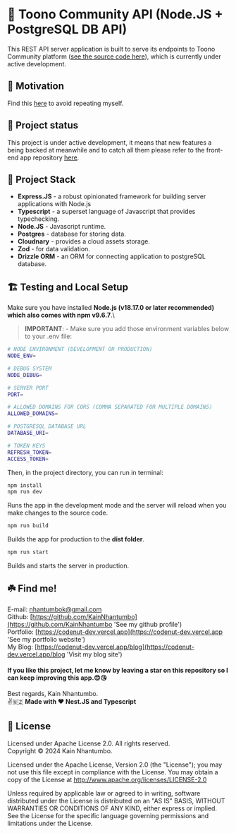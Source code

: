 #  🌟 Toono Community API  (Node.JS + PostgreSQL DB API)

This REST API server application is built to serve its endpoints to Toono Community platform ([see the source code here](https://github.com/KainNhantumbo/toono-community-app)), which is currently under active development.

## 🤩 Motivation
Find this [here](https://github.com/KainNhantumbo/toono-community-app/#Motivation) to avoid repeating myself.

## 🌠 Project status

This project is under active development, it means that new features a being backed at meanwhile and to catch all them please refer to the front-end app repository [here](https://github.com/KainNhantumbo/toono-community-app).

## 🐾 Project Stack

- **Express.JS** - a robust opinionated framework for building server applications with Node.js
- **Typescript** - a superset language of Javascript that provides typechecking.
- **Node.JS** - Javascript runtime.
- **Postgres** - database for storing data.
- **Cloudnary** - provides a cloud assets storage.
- **Zod** - for data validation.
- **Drizzle ORM** - an ORM for connecting application to postgreSQL database.

## 🏗️ Testing and Local Setup

Make sure you have installed **Node.js (v18.17.0 or later recommended) which also comes with npm v9.6.7**.\

> **IMPORTANT**: - Make sure you add those environment variables below to your .env file:

```bash
# NODE ENVIRONMENT (DEVELOPMENT OR PRODUCTION)
NODE_ENV=

# DEBUG SYSTEM
NODE_DEBUG=

# SERVER PORT
PORT=

# ALLOWED DOMAINS FOR CORS (COMMA SEPARATED FOR MULTIPLE DOMAINS)
ALLOWED_DOMAINS=

# POSTGRESQL DATABASE URL
DATABASE_URI=

# TOKEN KEYS
REFRESH_TOKEN=
ACCESS_TOKEN=
```
Then, in the project directory, you can run in terminal:

```bash
npm install
npm run dev
```

Runs the app in the development mode and the server will reload when you make changes to the source code.

```bash
npm run build
```

Builds the app for production to the **dist folder**.

```bash
npm run start
```

Builds and starts the server in production.

## ☘️  Find me!

E-mail: [nhantumbok@gmail.com](nhantumbok@gmail.com 'Send an e-mail')\
Github: [https://github.com/KainNhantumbo](https://github.com/KainNhantumbo 'See my github profile')\
Portfolio: [https://codenut-dev.vercel.app](https://codenut-dev.vercel.app 'See my portfolio website')\
My Blog: [https://codenut-dev.vercel.app/blog](https://codenut-dev.vercel.app/blog 'Visit my blog site')

#### If you like this project, let me know by leaving a star on this repository so I can keep improving this app.😊😘

Best regards, Kain Nhantumbo.\
✌️🇲🇿 **Made with ❤ Nest.JS and Typescript**

## 📜 License

Licensed under Apache License 2.0. All rights reserved.\
Copyright &copy; 2024 Kain Nhantumbo.

Licensed under the Apache License, Version 2.0 (the "License"); you may not use this file except in compliance with the License. You may obtain a copy of the License at http://www.apache.org/licenses/LICENSE-2.0

Unless required by applicable law or agreed to in writing, software distributed under the License is distributed on an "AS IS" BASIS, WITHOUT WARRANTIES OR CONDITIONS OF ANY KIND, either express or implied. See the License for the specific language governing permissions and limitations under the License.
